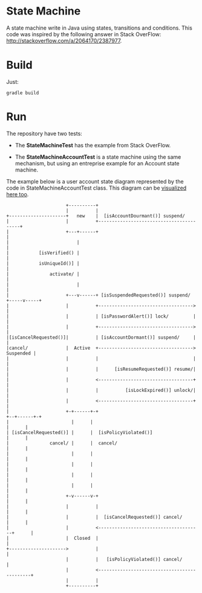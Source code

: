 # State Machine
A state machine write in Java using states, transitions and conditions. This code was inspired by the following answer in Stack OverFlow: http://stackoverflow.com/a/2064170/2387977.

# Build

Just:

    gradle build

# Run

The repository have two tests:

 - The **StateMachineTest** has the example from Stack OverFlow.

 - The **StateMachineAccountTest** is a state machine using the same mechanism, but using an entreprise example for an Account state machine. 

The example below is a user account state diagram represented by the code in StateMachineAccountTest class. This diagram can be [visualized here too](http://www.uml-diagrams.org/examples/online-shopping-user-account-state-diagram-example.png).



````
                      +----------+
                      |          |
+---------------------+   new    |  [isAccountDourmant()] suspend/
|                     |          +-----------------------------------------+
|                     +---+------+                                         |
|                         |                                                |
|           [isVerified() |                                                |
|           isUniqueId()] |                                                |
|               activate/ |                                                |
|                         |                                                |
|                     +---v------+ [isSuspendedRequested()] suspend/ +-----v-----+
|                     |          +----------------------------------->           |
|                     |          | [isPasswordAlert()] lock/         |           |
|                     |          +----------------------------------->           |
|[isCancelRequested()]|          | [isAccountDormant()] suspend/     |           |
|cancel/              |  Active  +-----------------------------------> Suspended |
|                     |          |                                   |           |
|                     |          |      [isResumeRequested()] resume/|           |
|                     |          <-----------------------------------+           |
|                     |          |          [isLockExpired()] unlock/|           |
|                     |          <-----------------------------------+           |
|                     +-+------+-+                                   +--+------+-+
|                       |      |                                        |      |
| [isCancelRequested()] |      |  [isPolicyViolated()]                  |      |
|               cancel/ |      |  cancel/                               |      |
|                       |      |                                        |      |
|                       |      |                                        |      |
|                       |      |                                        |      |
|                       |      |                                        |      |
|                     +-v------v-+                                      |      |
|                     |          |                                      |      |
|                     |          |  [isCancelRequested()] cancel/       |      |
|                     |          <--------------------------------------+      |
|                     |  Closed  |                                             |
+--------------------->          |                                             |
                      |          |   [isPolicyViolated()] cancel/              |
                      |          <---------------------------------------------+
                      |          |
                      +----------+


````
